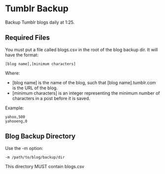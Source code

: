 Tumblr Backup
=============

Backup Tumblr blogs daily at 1:25.


Required Files
--------------

You must put a file called blogs.csv in the root of the blog backup dir. It will have the format:

    [blog name],[minimum characters]

Where:

  * [blog name] is the name of the blog, such that [blog name].tumblr.com is the URL of the blog.
  * [minimum characters] is an integer representing the minimum number of characters in a post before it is saved.

Example:

    yahoo,500
    yahooeng,0



Blog Backup Directory
---------------------

Use the -m option:

    -m /path/to/blog/backup/dir

This directory MUST contain blogs.csv
